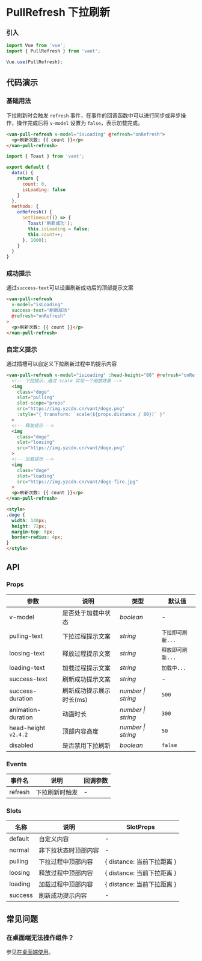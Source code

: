 # PullRefresh 下拉刷新

### 引入

```js
import Vue from 'vue';
import { PullRefresh } from 'vant';

Vue.use(PullRefresh);
```

## 代码演示

### 基础用法

下拉刷新时会触发 `refresh` 事件，在事件的回调函数中可以进行同步或异步操作，操作完成后将 `v-model` 设置为 `false`，表示加载完成。

```html
<van-pull-refresh v-model="isLoading" @refresh="onRefresh">
  <p>刷新次数: {{ count }}</p>
</van-pull-refresh>
```

```js
import { Toast } from 'vant';

export default {
  data() {
    return {
      count: 0,
      isLoading: false
    }
  },
  methods: {
    onRefresh() {
      setTimeout(() => {
        Toast('刷新成功');
        this.isLoading = false;
        this.count++;
      }, 1000);
    }
  }
}
```

### 成功提示

通过`success-text`可以设置刷新成功后的顶部提示文案

```html
<van-pull-refresh
  v-model="isLoading"
  success-text="刷新成功"
  @refresh="onRefresh"
>
  <p>刷新次数: {{ count }}</p>
</van-pull-refresh>
```

### 自定义提示

通过插槽可以自定义下拉刷新过程中的提示内容

```html
<van-pull-refresh v-model="isLoading" :head-height="80" @refresh="onRefresh">
  <!-- 下拉提示，通过 scale 实现一个缩放效果 -->
  <img
    class="doge"
    slot="pulling"
    slot-scope="props"
    src="https://img.yzcdn.cn/vant/doge.png"
    :style="{ transform: `scale(${props.distance / 80})` }"
  >
  <!-- 释放提示 -->
  <img
    class="doge"
    slot="loosing"
    src="https://img.yzcdn.cn/vant/doge.png"
  >
  <!-- 加载提示 -->
  <img
    class="doge"
    slot="loading"
    src="https://img.yzcdn.cn/vant/doge-fire.jpg"
  >
  <p>刷新次数: {{ count }}</p>
</van-pull-refresh>

<style>
.doge {
  width: 140px;
  height: 72px;
  margin-top: 8px;
  border-radius: 4px;
}
</style>
```

## API

### Props

| 参数 | 说明 | 类型 | 默认值 |
|------|------|------|------|
| v-model | 是否处于加载中状态 | *boolean* | - |
| pulling-text | 下拉过程提示文案 | *string* | `下拉即可刷新...` |
| loosing-text | 释放过程提示文案 | *string* | `释放即可刷新...` |
| loading-text | 加载过程提示文案 | *string* | `加载中...` |
| success-text | 刷新成功提示文案 | *string* | - |
| success-duration | 刷新成功提示展示时长(ms) | *number \| string* | `500` |
| animation-duration | 动画时长 | *number \| string* | `300` |
| head-height `v2.4.2` | 顶部内容高度 | *number \| string* | `50` |
| disabled | 是否禁用下拉刷新 | *boolean* | `false` |

### Events

| 事件名 | 说明 | 回调参数 |
|------|------|------|
| refresh | 下拉刷新时触发 | - |

### Slots

| 名称 | 说明 | SlotProps |
|------|------|------|
| default | 自定义内容 | - |
| normal | 非下拉状态时顶部内容 | - |
| pulling | 下拉过程中顶部内容 | { distance: 当前下拉距离 } |
| loosing | 释放过程中顶部内容 | { distance: 当前下拉距离 } |
| loading | 加载过程中顶部内容 | { distance: 当前下拉距离 } |
| success | 刷新成功提示内容 | - |

## 常见问题

### 在桌面端无法操作组件？

参见[在桌面端使用](#/zh-CN/quickstart#zai-zhuo-mian-duan-shi-yong)。
